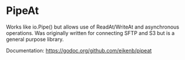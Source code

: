 PipeAt
======

Works like io.Pipe() but allows use of ReadAt/WriteAt and asynchronous
operations. Was originally written for connecting SFTP and S3 but is a general
purpose library.

Documentation: https://godoc.org/github.com/eikenb/pipeat
